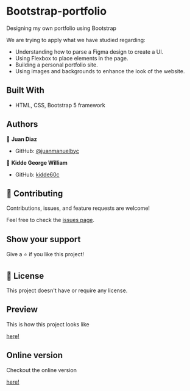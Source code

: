 # Bootstrap-portfolio
Designing my own portfolio using Bootstrap

We are trying to apply what we have studied regarding:
- Understanding how to parse a Figma design to create a UI.
- Using Flexbox to place elements in the page.
- Building a personal portfolio site.
- Using images and backgrounds to enhance the look of the website.


## Built With

- HTML, CSS, Bootstrap 5 framework

## Authors

👤 **Juan Diaz**

- GitHub: [@juanmanuelbyc](https://github.com/juanmanuelbyc)

👤 **Kidde George William**

- GitHub: [kidde60c](https://github.com/kidde60)


## 🤝 Contributing

Contributions, issues, and feature requests are welcome!

Feel free to check the [issues page](https://github.com/juanmanuelbyc/Bootstrap-portfolio/issues).

## Show your support

Give a ⭐️ if you like this project!


## 📝 License

This project doesn't have or require any license.

## Preview

This is how this project looks like

[here!](images/screenshot.jpg)

## Online version

Checkout the online version

[here!](https://juanmanuelbyc.github.io/Bootstrap-portfolio/)